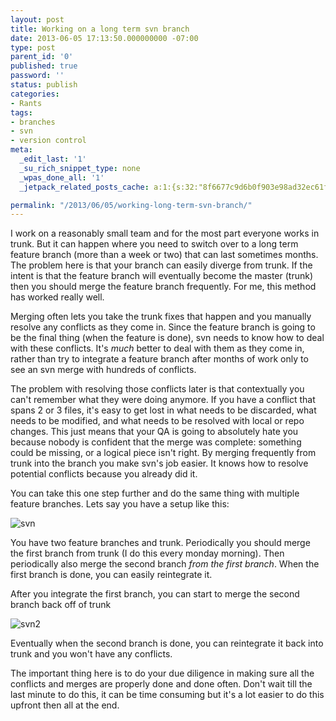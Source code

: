 ```yaml
---
layout: post
title: Working on a long term svn branch
date: 2013-06-05 17:13:50.000000000 -07:00
type: post
parent_id: '0'
published: true
password: ''
status: publish
categories:
- Rants
tags:
- branches
- svn
- version control
meta:
  _edit_last: '1'
  _su_rich_snippet_type: none
  _wpas_done_all: '1'
  _jetpack_related_posts_cache: a:1:{s:32:"8f6677c9d6b0f903e98ad32ec61f8deb";a:2:{s:7:"expires";i:1559886835;s:7:"payload";a:3:{i:0;a:1:{s:2:"id";i:4892;}i:1;a:1:{s:2:"id";i:3847;}i:2;a:1:{s:2:"id";i:3367;}}}}

permalink: "/2013/06/05/working-long-term-svn-branch/"
---
```

I work on a reasonably small team and for the most part everyone works in trunk. But it can happen where you need to switch over to a long term feature branch (more than a week or two) that can last sometimes months. The problem here is that your branch can easily diverge from trunk. If the intent is that the feature branch will eventually become the master (trunk) then you should merge the feature branch frequently. For me, this method has worked really well.

Merging often lets you take the trunk fixes that happen and you manually resolve any conflicts as they come in. Since the feature branch is going to be the final thing (when the feature is done), svn needs to know how to deal with these conflicts. It's _much_ better to deal with them as they come in, rather than try to integrate a feature branch after months of work only to see an svn merge with hundreds of conflicts.

The problem with resolving those conflicts later is that contextually you can't remember what they were doing anymore. If you have a conflict that spans 2 or 3 files, it's easy to get lost in what needs to be discarded, what needs to be modified, and what needs to be resolved with local or repo changes. This just means that your QA is going to absolutely hate you because nobody is confident that the merge was complete: something could be missing, or a logical piece isn't right. By merging frequently from trunk into the branch you make svn's job easier. It knows how to resolve potential conflicts because you already did it.

You can take this one step further and do the same thing with multiple feature branches. Lets say you have a setup like this:

![svn](http://onoffswitch.net/wp-content/uploads/2013/06/svn1.jpg)

You have two feature branches and trunk. Periodically you should merge the first branch from trunk (I do this every monday morning). Then periodically also merge the second branch _from the first branch_. When the first branch is done, you can easily reintegrate it.

After you integrate the first branch, you can start to merge the second branch back off of trunk

![svn2](http://onoffswitch.net/wp-content/uploads/2013/06/svn21.jpg)

Eventually when the second branch is done, you can reintegrate it back into trunk and you won't have any conflicts.

The important thing here is to do your due diligence in making sure all the conflicts and merges are properly done and done often. Don't wait till the last minute to do this, it can be time consuming but it's a lot easier to do this upfront then all at the end.

